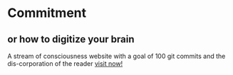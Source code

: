 # Commitment
## or how to digitize your brain

A stream of consciousness website with a goal of 100 git commits and the dis-corporation of the reader
[visit now!](https://creative.colorado.edu/~daba3662/dev/commitment/index.html)
